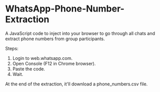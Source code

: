 # WhatsApp-Phone-Number-Extraction
A JavaScript code to inject into your browser to go through all chats and extract phone numbers from group participants.

Steps:
1. Login to web.whatsapp.com.
2. Open Console (F12 in Chrome browser).
3. Paste the code.
4. Wait.

At the end of the extraction, it'll download a phone_numbers.csv file.
